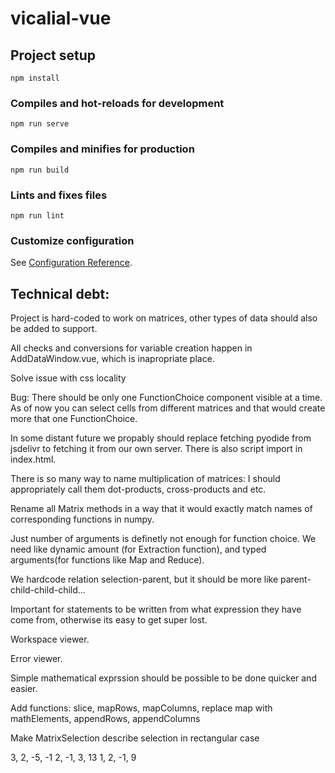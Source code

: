 # vicalial-vue

## Project setup
```
npm install
```

### Compiles and hot-reloads for development
```
npm run serve
```

### Compiles and minifies for production
```
npm run build
```

### Lints and fixes files
```
npm run lint
```

### Customize configuration
See [Configuration Reference](https://cli.vuejs.org/config/).


## Technical debt:
Project is hard-coded to work on matrices, other types of data should also be added to support.

All checks and conversions for variable creation happen in AddDataWindow.vue, which is inapropriate place.

Solve issue with css locality

Bug: There should be only one FunctionChoice component visible at a time. As of now you can select cells from different matrices and that would create more that one FunctionChoice.

In some distant future we propably should replace fetching pyodide from jsdelivr to fetching it from our own server. There is also script import in index.html.

There is so many way to name multiplication of matrices: I should appropriately call them dot-products, cross-products and etc.

Rename all Matrix methods in a way that it would exactly match names of corresponding functions in numpy.

Just number of arguments is definetly not enough for function choice. We need like dynamic amount (for Extraction function), and typed arguments(for functions like Map and Reduce).

We hardcode relation selection-parent, but it should be more like parent-child-child-child...

Important for statements to be written from what expression they have come from, otherwise its easy to get super lost.

Workspace viewer.

Error viewer.

Simple mathematical exprssion should be possible to be done quicker and easier.

Add functions: slice, mapRows, mapColumns, replace map with mathElements, appendRows, appendColumns

Make MatrixSelection describe selection in rectangular case

3, 2, -5, -1
2, -1, 3, 13
1, 2, -1, 9

